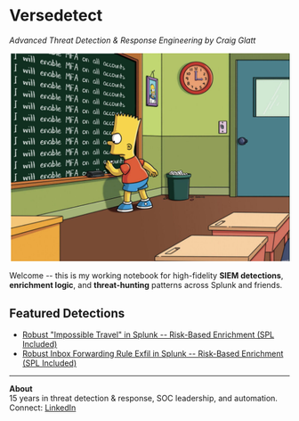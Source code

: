 # Versedetect
*Advanced Threat Detection & Response Engineering by Craig Glatt*

![Bart MFA](assets/bart-mfa.jpg)

Welcome -- this is my working notebook for high-fidelity **SIEM detections**, **enrichment logic**, and **threat-hunting** patterns across Splunk and friends.

## Featured Detections
- [Robust "Impossible Travel" in Splunk -- Risk-Based Enrichment (SPL Included)](impossible-travel.md)
- [Robust Inbox Forwarding Rule Exfil in Splunk -- Risk-Based Enrichment (SPL Included)](inbox-forwarding.md)

---
**About**  
15 years in threat detection & response, SOC leadership, and automation.  
Connect: [LinkedIn](https://www.linkedin.com/in/craig-glatt-8a06362)
